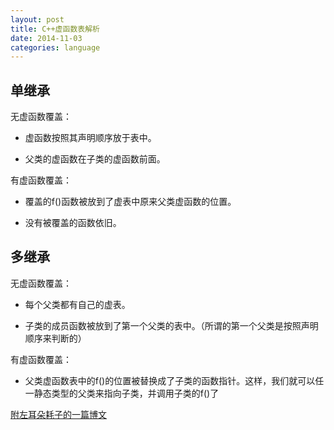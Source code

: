 ```yaml
---
layout: post
title: C++虚函数表解析
date: 2014-11-03
categories: language
---
```


## 单继承

无虚函数覆盖：

*	虚函数按照其声明顺序放于表中。

*	父类的虚函数在子类的虚函数前面。

有虚函数覆盖：

*	覆盖的f()函数被放到了虚表中原来父类虚函数的位置。

*	没有被覆盖的函数依旧。

## 多继承

无虚函数覆盖：

*	每个父类都有自己的虚表。

*	子类的成员函数被放到了第一个父类的表中。（所谓的第一个父类是按照声明顺序来判断的）

有虚函数覆盖：

*	父类虚函数表中的f()的位置被替换成了子类的函数指针。这样，我们就可以任一静态类型的父类来指向子类，并调用子类的f()了

[附左耳朵耗子的一篇博文](http://blog.csdn.net/haoel/article/details/1948051)
